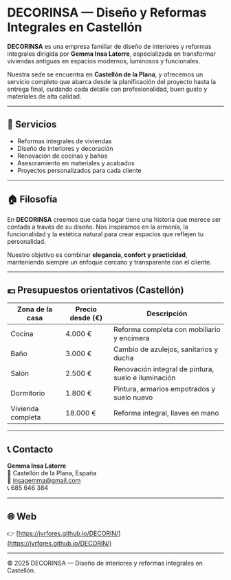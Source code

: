 # DECORINSA — Diseño y Reformas Integrales en Castellón

**DECORINSA** es una empresa familiar de diseño de interiores y reformas integrales dirigida por **Gemma Insa Latorre**, especializada en transformar viviendas antiguas en espacios modernos, luminosos y funcionales.

Nuestra sede se encuentra en **Castellón de la Plana**, y ofrecemos un servicio completo que abarca desde la planificación del proyecto hasta la entrega final, cuidando cada detalle con profesionalidad, buen gusto y materiales de alta calidad.

---

## 🌿 Servicios

- Reformas integrales de viviendas
- Diseño de interiores y decoración
- Renovación de cocinas y baños
- Asesoramiento en materiales y acabados
- Proyectos personalizados para cada cliente

---

## 🏠 Filosofía

En **DECORINSA** creemos que cada hogar tiene una historia que merece ser contada a través de su diseño. Nos inspiramos en la armonía, la funcionalidad y la estética natural para crear espacios que reflejen tu personalidad.

Nuestro objetivo es combinar **elegancia, confort y practicidad**, manteniendo siempre un enfoque cercano y transparente con el cliente.

---

## 💶 Presupuestos orientativos (Castellón)

| Zona de la casa | Precio desde (€) | Descripción |
|-----------------|-----------------|--------------|
| Cocina | 4.000 € | Reforma completa con mobiliario y encimera |
| Baño | 3.000 € | Cambio de azulejos, sanitarios y ducha |
| Salón | 2.500 € | Renovación integral de pintura, suelo e iluminación |
| Dormitorio | 1.800 € | Pintura, armarios empotrados y suelo nuevo |
| Vivienda completa | 18.000 € | Reforma integral, llaves en mano |

---

## 📞 Contacto

**Gemma Insa Latorre**  
📍 Castellón de la Plana, España  
📧 [insagemma@gmail.com](mailto:insagemma@gmail.com)  
📞 685 646 384  

---

## 🌐 Web

👉 [https://jvrfores.github.io/DECORIN/](https://jvrfores.github.io/DECORIN/)

---

© 2025 DECORINSA — Diseño de interiores y reformas integrales en Castellón.
